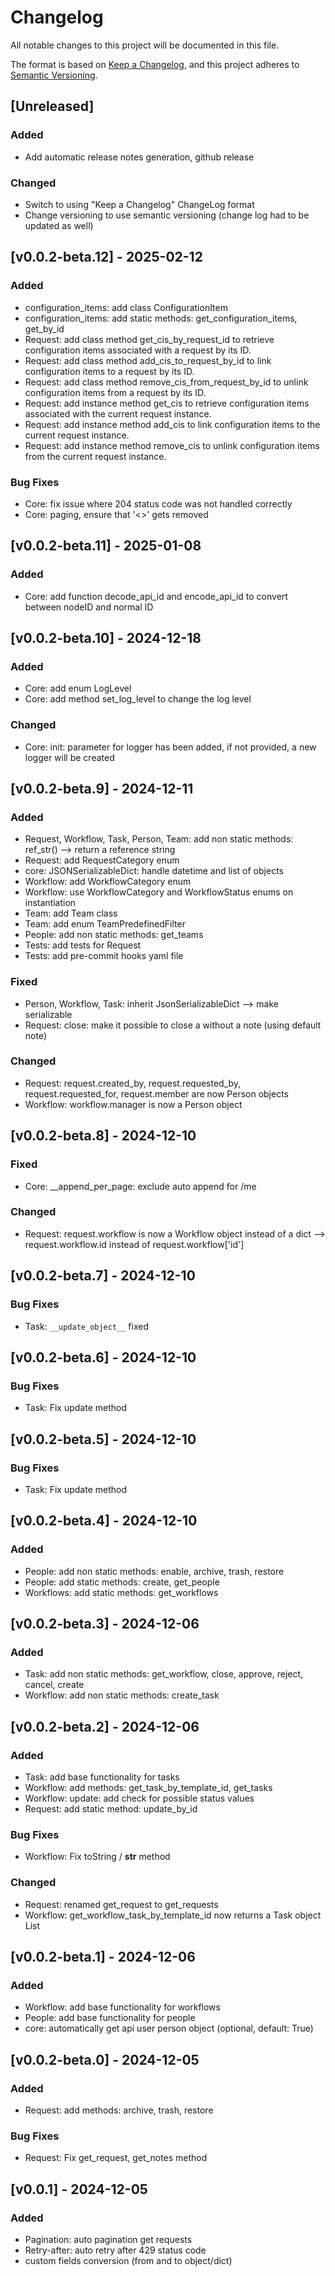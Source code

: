 # Changelog

All notable changes to this project will be documented in this file.

The format is based on [Keep a Changelog](https://keepachangelog.com/en/1.1.0/),
and this project adheres to [Semantic Versioning](https://semver.org/spec/v2.0.0.html).

## [Unreleased]

### Added

- Add automatic release notes generation, github release

### Changed

- Switch to using "Keep a Changelog" ChangeLog format
- Change versioning to use semantic versioning (change log had to be updated as well) 

## [v0.0.2-beta.12] - 2025-02-12

### Added

- configuration_items: add class ConfigurationItem
- configuration_items: add static methods: get_configuration_items, get_by_id
- Request: add class method get_cis_by_request_id to retrieve configuration items associated with a request by its ID.
- Request: add class method add_cis_to_request_by_id to link configuration items to a request by its ID.
- Request: add class method remove_cis_from_request_by_id to unlink configuration items from a request by its ID.
- Request: add instance method get_cis to retrieve configuration items associated with the current request instance.
- Request: add instance method add_cis to link configuration items to the current request instance.
- Request: add instance method remove_cis to unlink configuration items from the current request instance.

### Bug Fixes

- Core: fix issue where 204 status code was not handled correctly
- Core: paging, ensure that '<>' gets removed


## [v0.0.2-beta.11] - 2025-01-08

### Added

- Core: add function decode_api_id and encode_api_id to convert between nodeID and normal ID

## [v0.0.2-beta.10] - 2024-12-18

### Added

- Core: add enum LogLevel
- Core: add method set_log_level to change the log level

### Changed

- Core: init: parameter for logger has been added, if not provided, a new logger will be created

## [v0.0.2-beta.9] - 2024-12-11

### Added

- Request, Workflow, Task, Person, Team: add non static methods: ref_str() --> return a reference string
- Request: add RequestCategory enum
- core: JSONSerializableDict: handle datetime and list of objects
- Workflow: add WorkflowCategory enum
- Workflow: use WorkflowCategory and WorkflowStatus enums on instantiation
- Team: add Team class
- Team: add enum TeamPredefinedFilter
- People: add non static methods: get_teams
- Tests: add tests for Request
- Tests: add pre-commit hooks yaml file

### Fixed

- Person, Workflow, Task: inherit JsonSerializableDict --> make serializable
- Request: close: make it possible to close a without a note (using default note)

### Changed

- Request: request.created_by, request.requested_by, request.requested_for, request.member are now Person objects
- Workflow: workflow.manager is now a Person object

## [v0.0.2-beta.8] - 2024-12-10

### Fixed

- Core: __append_per_page: exclude auto append for /me

### Changed

- Request: request.workflow is now a Workflow object instead of a dict --> request.workflow.id instead of request.workflow['id']

## [v0.0.2-beta.7] - 2024-12-10

### Bug Fixes

- Task: `__update_object__` fixed

## [v0.0.2-beta.6] - 2024-12-10

### Bug Fixes

- Task: Fix update method

## [v0.0.2-beta.5] - 2024-12-10

### Bug Fixes

- Task: Fix update method

## [v0.0.2-beta.4] - 2024-12-10

### Added

- People: add non static methods: enable, archive, trash, restore
- People: add static methods: create, get_people
- Workflows: add static methods: get_workflows

## [v0.0.2-beta.3] - 2024-12-06

### Added

- Task: add non static methods: get_workflow, close, approve, reject, cancel, create
- Workflow: add non static methods: create_task

## [v0.0.2-beta.2] - 2024-12-06

### Added

- Task: add base functionality for tasks
- Workflow: add methods: get_task_by_template_id, get_tasks
- Workflow: update: add check for possible status values
- Request: add static method: update_by_id

### Bug Fixes

- Workflow: Fix toString / __str__ method

### Changed

- Request: renamed get_request to get_requests
- Workflow: get_workflow_task_by_template_id now returns a Task object List


## [v0.0.2-beta.1] - 2024-12-06

### Added

- Workflow: add base functionality for workflows
- People: add base functionality for people
- core: automatically get api user person object (optional, default: True)

## [v0.0.2-beta.0] - 2024-12-05

### Added

- Request: add methods: archive, trash, restore

### Bug Fixes

- Request: Fix get_request, get_notes method


## [v0.0.1] - 2024-12-05

### Added

- Pagination: auto pagination get requests
- Retry-after: auto retry after 429 status code
- custom fields conversion (from and to object/dict)
